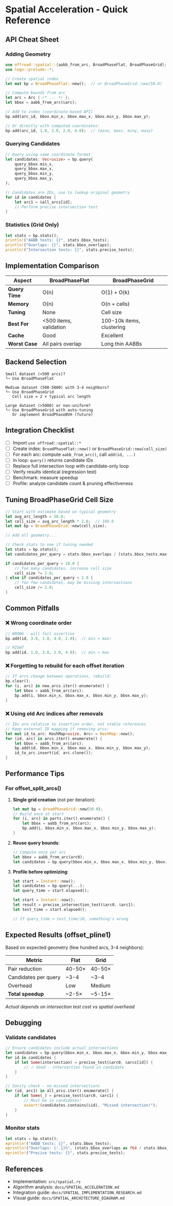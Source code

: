 # Spatial Acceleration - Quick Reference

## API Cheat Sheet

### Adding Geometry

```rust
use offroad::spatial::{aabb_from_arc, BroadPhaseFlat, BroadPhaseGrid};
use togo::prelude::*;

// Create spatial index
let mut bp = BroadPhaseFlat::new();  // or BroadPhaseGrid::new(50.0)

// Compute bounds from arc
let arc = Arc { /* ... */ };
let bbox = aabb_from_arc(&arc);

// Add to index (coordinate-based API)
bp.add(arc_id, bbox.min_x, bbox.max_x, bbox.min_y, bbox.max_y);

// Or directly with computed coordinates:
bp.add(arc_id, 1.0, 3.0, 2.0, 4.0);  // (minx, maxx, miny, maxy)
```

### Querying Candidates

```rust
// Query using same coordinate format
let candidates: Vec<usize> = bp.query(
    query_bbox.min_x,
    query_bbox.max_x,
    query_bbox.min_y,
    query_bbox.max_y,
);

// Candidates are IDs, use to lookup original geometry
for id in candidates {
    let arc1 = &all_arcs[id];
    // Perform precise intersection test
}
```

### Statistics (Grid Only)

```rust
let stats = bp.stats();
println!("AABB tests: {}", stats.bbox_tests);
println!("Overlaps: {}", stats.bbox_overlaps);
println!("Intersection tests: {}", stats.precise_tests);
```

## Implementation Comparison

| Aspect | BroadPhaseFlat | BroadPhaseGrid |
|--------|---|---|
| **Query Time** | O(n) | O(1) + O(k) |
| **Memory** | O(n) | O(n + cells) |
| **Tuning** | None | Cell size |
| **Best For** | <500 items, validation | 100-10k items, clustering |
| **Cache** | Good | Excellent |
| **Worst Case** | All pairs overlap | Long thin AABBs |

## Backend Selection

```
Small dataset (<500 arcs)?
└─ Use BroadPhaseFlat

Medium dataset (500-5000) with 3-4 neighbors?
└─ Use BroadPhaseGrid
   Cell size = 2 × typical arc length

Large dataset (>5000) or non-uniform?
└─ Use BroadPhaseGrid with auto-tuning
   Or implement BroadPhaseBVH (future)
```

## Integration Checklist

- [ ] Import `use offroad::spatial::*`
- [ ] Create index: `BroadPhaseFlat::new()` or `BroadPhaseGrid::new(cell_size)`
- [ ] For each arc: compute `aabb_from_arc()`, call `add(id, ...)`
- [ ] In loop: `query()` returns candidate IDs
- [ ] Replace full intersection loop with candidate-only loop
- [ ] Verify results identical (regression test)
- [ ] Benchmark: measure speedup
- [ ] Profile: analyze candidate count & pruning effectiveness

## Tuning BroadPhaseGrid Cell Size

```rust
// Start with estimate based on typical geometry
let avg_arc_length = 50.0;
let cell_size = avg_arc_length * 2.0;  // 100.0
let mut bp = BroadPhaseGrid::new(cell_size);

// Add all geometry...

// Check stats to see if tuning needed
let stats = bp.stats();
let candidates_per_query = stats.bbox_overlaps / (stats.bbox_tests.max(1));

if candidates_per_query > 10.0 {
    // Too many candidates, increase cell size
    cell_size *= 2.0;
} else if candidates_per_query < 2.0 {
    // Too few candidates, may be missing intersections
    cell_size /= 2.0;
}
```

## Common Pitfalls

### ❌ Wrong coordinate order
```rust
// WRONG - will fail assertion
bp.add(id, 3.0, 1.0, 4.0, 2.0);  // min > max!

// RIGHT
bp.add(id, 1.0, 3.0, 2.0, 4.0);  // min < max
```

### ❌ Forgetting to rebuild for each offset iteration
```rust
// If arcs change between operations, rebuild:
bp.clear();
for (i, arc) in new_arcs.iter().enumerate() {
    let bbox = aabb_from_arc(arc);
    bp.add(i, bbox.min_x, bbox.max_x, bbox.min_y, bbox.max_y);
}
```

### ❌ Using old Arc indices after removals
```rust
// IDs are relative to insertion order, not stable references
// Keep external ID mapping if removing arcs:
let mut id_to_arc: HashMap<usize, Arc> = HashMap::new();
for (id, arc) in arcs.iter().enumerate() {
    let bbox = aabb_from_arc(arc);
    bp.add(id, bbox.min_x, bbox.max_x, bbox.min_y, bbox.max_y);
    id_to_arc.insert(id, arc.clone());
}
```

## Performance Tips

### For offset_split_arcs()

1. **Single grid creation** (not per iteration):
   ```rust
   let mut bp = BroadPhaseGrid::new(50.0);
   // Build once at start
   for (i, arc) in parts.iter().enumerate() {
       let bbox = aabb_from_arc(arc);
       bp.add(i, bbox.min_x, bbox.max_x, bbox.min_y, bbox.max_y);
   }
   ```

2. **Reuse query bounds**:
   ```rust
   // Compute once per arc
   let bbox = aabb_from_arc(arc0);
   let candidates = bp.query(bbox.min_x, bbox.max_x, bbox.min_y, bbox.max_y);
   ```

3. **Profile before optimizing**:
   ```rust
   let start = Instant::now();
   let candidates = bp.query(...);
   let query_time = start.elapsed();
   
   let start = Instant::now();
   let result = precise_intersection_test(&arc0, &arc1);
   let test_time = start.elapsed();
   
   // If query_time > test_time/10, something's wrong
   ```

## Expected Results (offset_pline1)

Based on expected geometry (few hundred arcs, 3-4 neighbors):

| Metric | Flat | Grid |
|--------|------|------|
| Pair reduction | 40-50× | 40-50× |
| Candidates per query | ~3-4 | ~3-4 |
| Overhead | Low | Medium |
| **Total speedup** | ~2-5× | ~5-15× |

*Actual depends on intersection test cost vs spatial overhead*

## Debugging

### Validate candidates

```rust
// Ensure candidates include actual intersections
let candidates = bp.query(bbox.min_x, bbox.max_x, bbox.min_y, bbox.max_y);
for id in candidates {
    if let Some(intersection) = precise_test(&arc0, &arcs[id]) {
        // ✓ Good - intersection found in candidate
    }
}

// Sanity check - no missed intersections
for (id, arc1) in all_arcs.iter().enumerate() {
    if let Some(_) = precise_test(&arc0, &arc1) {
        // Must be in candidates!
        assert!(candidates.contains(&id), "Missed intersection!");
    }
}
```

### Monitor stats

```rust
let stats = bp.stats();
eprintln!("AABB tests: {}", stats.bbox_tests);
eprintln!("Overlaps: {:.1}%", (stats.bbox_overlaps as f64 / stats.bbox_tests as f64) * 100.0);
eprintln!("Precise tests: {}", stats.precise_tests);
```

## References

- Implementation: `src/spatial.rs`
- Algorithm analysis: `docs/SPATIAL_ACCELERATION.md`
- Integration guide: `docs/SPATIAL_IMPLEMENTATION_RESEARCH.md`
- Visual guide: `docs/SPATIAL_ARCHITECTURE_DIAGRAM.md`
